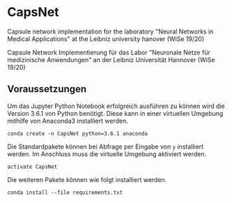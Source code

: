 # CapsNet
Capsule network implementation for the laboratory "Neural Networks in Medical Applications" at the Leibniz university hanover (WiSe 19/20)

Capsule Network Implementierung für das Labor "Neuronale Netze für medizinische Anwendungen" an der Leibniz Universität Hannover (WiSe 19/20)

## Voraussetzungen
Um das Jupyter Python Notebook erfolgreich ausführen zu können wird die Version 3.6.1 von Python benötigt. Diese kann in einer virtuellen Umgebung mithilfe von Anaconda3 installiert werden. 

	conda create -n CapsNet python=3.6.1 anaconda

Die Standardpakete können bei Abfrage per Eingabe von ```y``` installiert werden. Im Anschluss muss die virtuelle Umgebung aktiviert werden.

	activate CapsNet

Die weiteren Pakete können wie folgt installiert werden.

	conda install --file requirements.txt
	
